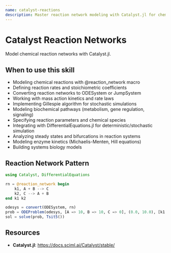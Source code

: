```yaml
---
name: catalyst-reactions
description: Master reaction network modeling with Catalyst.jl for chemical and biochemical systems supporting both deterministic ODE and stochastic simulations. Use when modeling chemical reactions (.jl files with @reaction_network), defining reaction rates and stoichiometry, converting reaction networks to ODESystem or JumpSystem, working with mass action kinetics, implementing Gillespie stochastic simulations, modeling biochemical pathways (metabolic networks, gene regulation), specifying reaction parameters and species, integrating with DifferentialEquations.jl for simulation, or analyzing chemical/biological systems. Essential for systems biology, chemical engineering, and biochemical modeling workflows.
---
```


# Catalyst Reaction Networks

Model chemical reaction networks with Catalyst.jl.

## When to use this skill

- Modeling chemical reactions with @reaction_network macro
- Defining reaction rates and stoichiometric coefficients
- Converting reaction networks to ODESystem or JumpSystem
- Working with mass action kinetics and rate laws
- Implementing Gillespie algorithm for stochastic simulations
- Modeling biochemical pathways (metabolism, gene regulation, signaling)
- Specifying reaction parameters and chemical species
- Integrating with DifferentialEquations.jl for deterministic/stochastic simulation
- Analyzing steady states and bifurcations in reaction systems
- Modeling enzyme kinetics (Michaelis-Menten, Hill equations)
- Building systems biology models

## Reaction Network Pattern
```julia
using Catalyst, DifferentialEquations

rn = @reaction_network begin
    k1, A + B --> C
    k2, C --> A + B
end k1 k2

odesys = convert(ODESystem, rn)
prob = ODEProblem(odesys, [A => 10, B => 10, C => 0], (0.0, 10.0), [k1 => 0.1, k2 => 0.05])
sol = solve(prob, Tsit5())
```

## Resources
- **Catalyst.jl**: https://docs.sciml.ai/Catalyst/stable/
